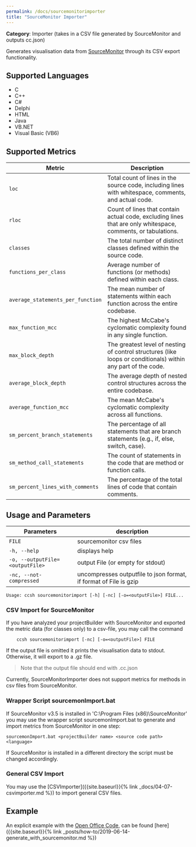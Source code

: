 ```yaml
---
permalink: /docs/sourcemonitorimporter
title: "SourceMonitor Importer"
---
```


**Category**: Importer (takes in a CSV file generated by SourceMonitor and outputs cc.json)

Generates visualisation data from [SourceMonitor](http://www.campwoodsw.com/sourcemonitor.html) through its CSV export functionality.

## Supported Languages

- C
- C++
- C#
- Delphi
- HTML
- Java
- VB.NET
- Visual Basic (VB6)

## Supported Metrics

| Metric                            | Description                                                                                                   |
| --------------------------------- | ------------------------------------------------------------------------------------------------------------- |
| `loc`                             | Total count of lines in the source code, including lines with whitespace, comments, and actual code.          |
| `rloc`                            | Count of lines that contain actual code, excluding lines that are only whitespace, comments, or tabulations.  |
| `classes`                         | The total number of distinct classes defined within the source code.                                          |
| `functions_per_class`             | Average number of functions (or methods) defined within each class.                                           |
| `average_statements_per_function` | The mean number of statements within each function across the entire codebase.                                |
| `max_function_mcc`                | The highest McCabe's cyclomatic complexity found in any single function.                                      |
| `max_block_depth`                 | The greatest level of nesting of control structures (like loops or conditionals) within any part of the code. |
| `average_block_depth`             | The average depth of nested control structures across the entire codebase.                                    |
| `average_function_mcc`            | The mean McCabe's cyclomatic complexity across all functions.                                                 |
| `sm_percent_branch_statements`    | The percentage of all statements that are branch statements (e.g., if, else, switch, case).                   |
| `sm_method_call_statements`       | The count of statements in the code that are method or function calls.                                        |
| `sm_percent_lines_with_comments`  | The percentage of the total lines of code that contain comments.                                              |

## Usage and Parameters

| Parameters                      | description                                                       |
| ------------------------------- | ----------------------------------------------------------------- |
| `FILE`                          | sourcemonitor csv files                                           |
| `-h, --help`                    | displays help                                                     |
| `-o, --outputFile=<outputFile>` | output File (or empty for stdout)                                 |
| `-nc, --not-compressed`         | uncompresses outputfile to json format, if format of File is gzip |

```
Usage: ccsh sourcemonitorimport [-h] [-nc] [-o=<outputFile>] FILE...
```

### CSV Import for SourceMonitor

If you have analyzed your projectBuilder with SourceMonitor and exported the metric data (for classes only) to a csv-file, you may call the command

```
    ccsh sourcemonitorimport [-nc] [-o=<outputFile>] FILE
```

If the output file is omitted it prints the visualisation data to stdout.
Otherwise, it will export to a .gz file.

> Note that the output file should end with .cc.json

Currently, SourceMonitorImporter does not support metrics for methods in csv files from SourceMonitor.

### Wrapper Script sourcemonImport.bat

If SourceMonitor v3.5 is installed in 'C:\Program Files (x86)\SourceMonitor' you may use the wrapper script sourcemonImport.bat to generate and import metrics from SourceMonitor in one step:

```
sourcemonImport.bat <projectBuilder name> <source code path> <language>
```

If SourceMonitor is installed in a different directory the script must be changed accordingly.

### General CSV Import

You may use the [CSVImporter]({{site.baseurl}}{% link _docs/04-07-csvimporter.md %}) to import general CSV files.

## Example

An explicit example with the [Open Office Code](https://github.com/apache/openoffice), can be found [here]({{site.baseurl}}{% link _posts/how-to/2019-06-14-generate_with_sourcemonitor.md %})
